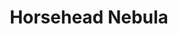 ---
  title: Horsehead Nebula
  caption: Re-process of data captured 11-18-2020.
  draft: false
  category: nebulae
  image: /catalogue/20201119-HorseHead-Flame-Nebula.jpg
  gallery: true
  photographer: Ian Kluhsman
  location: Aurora CO
  capturedAt: 2020-11-18 23:31:00
  publishedAt: 2020-11-20 07:32:00
  camera: ZWO CCD ASI183MC Pro
  lens: 
  filter: 
  telescope: Explore Scientific ED102-FCD100
  telescopeMount: Explore Scientific EXOS2 w/PMC-Eight
  telescopeAperture: 102mm
  isoSpeed: 
  focalLength: 714mm
  focalRatio: f/7
  exposuresTaken: 33
  exposureLengthInSec: 240
  exposureTimeInMin: 132
  exposuresIntegrated: 30
  exposureTimeIntegratedInMin: 120
  calibrationFrames: [Flat,Dark,Bias]
  imageAcquisitionSoftware: KStars/EKOS
  telescopeAutoGuidingSoftware: KStars/EKOS
  calibrationSoftware: PixInsight
  imageProcessingSoftware: PixInsight
---